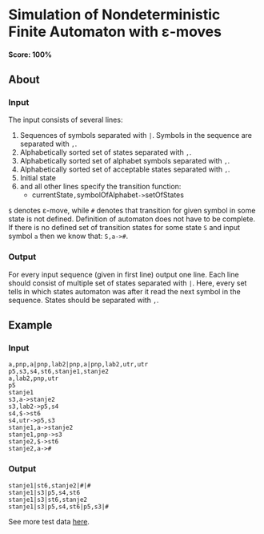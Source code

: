 # Simulation of Nondeterministic Finite Automaton with ε-moves

#### Score: 100%

## About

### Input

The input consists of several lines:

1. Sequences of symbols separated with `|`. Symbols in the sequence are separated with `,`.
2. Alphabetically sorted set of states separated with `,`.
3. Alphabetically sorted set of alphabet symbols separated with `,`.
4. Alphabetically sorted set of acceptable states separated with `,`.
5. Initial state
6. and all other lines specify the transition function:
	* currentState`,`symbolOfAlphabet`->`setOfStates

`$` denotes ε-move, while `#` denotes that transition for given symbol in some state is not defined. Definition of automaton does not have to be complete. If there is no defined set of transition states for some state `S` and input symbol `a` then we know that: `S,a->#`.

### Output

For every input sequence (given in first line) output one line. Each line should consist of multiple set of states separated with `|`. Here, every set tells in which states automaton was after it read the next symbol in the sequence. States should be separated with `,`.

## Example

### Input

	a,pnp,a|pnp,lab2|pnp,a|pnp,lab2,utr,utr
	p5,s3,s4,st6,stanje1,stanje2
	a,lab2,pnp,utr
	p5
	stanje1
	s3,a->stanje2
	s3,lab2->p5,s4
	s4,$->st6
	s4,utr->p5,s3
	stanje1,a->stanje2
	stanje1,pnp->s3
	stanje2,$->st6
	stanje2,a->#

### Output
	stanje1|st6,stanje2|#|#
	stanje1|s3|p5,s4,st6
	stanje1|s3|st6,stanje2
	stanje1|s3|p5,s4,st6|p5,s3|#

See more test data [here](https://github.com/hermanzdosilovic/utr/tree/master/lab-1/test/SimEnka).
